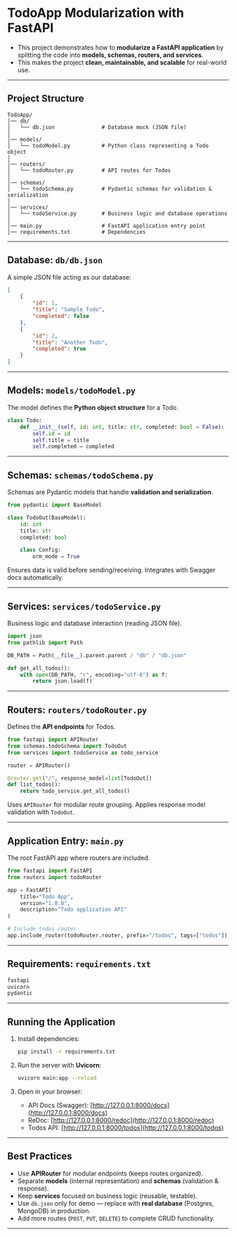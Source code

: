 # TodoApp Modularization with FastAPI

- This project demonstrates how to **modularize a FastAPI application** by splitting the code into **models, schemas, routers, and services**.
- This makes the project **clean, maintainable, and scalable** for real-world use.

---

## Project Structure

```
TodoApp/
│── db/
│   └── db.json               # Database mock (JSON file)
│
│── models/
│   └── todoModel.py          # Python class representing a Todo object
│
│── routers/
│   └── todoRouter.py         # API routes for Todos
│
│── schemas/
│   └── todoSchema.py         # Pydantic schemas for validation & serialization
│
│── services/
│   └── todoService.py        # Business logic and database operations
│
│── main.py                   # FastAPI application entry point
│── requirements.txt          # Dependencies
```

---

## Database: `db/db.json`

A simple JSON file acting as our database:

```json
[
    {
        "id": 1,
        "title": "Sample Todo",
        "completed": false
    },
    {
        "id": 2,
        "title": "Another Todo",
        "completed": true
    }
]
```

---

## Models: `models/todoModel.py`

The model defines the **Python object structure** for a Todo.

```python
class Todo:
    def __init__(self, id: int, title: str, completed: bool = False):
        self.id = id
        self.title = title
        self.completed = completed
```

---

## Schemas: `schemas/todoSchema.py`

Schemas are Pydantic models that handle **validation and serialization**.

```python
from pydantic import BaseModel

class TodoOut(BaseModel):
    id: int
    title: str
    completed: bool

    class Config:
        orm_mode = True
```

Ensures data is valid before sending/receiving.
Integrates with Swagger docs automatically.

---

## Services: `services/todoService.py`

Business logic and database interaction (reading JSON file).

```python
import json
from pathlib import Path

DB_PATH = Path(__file__).parent.parent / "db" / "db.json"

def get_all_todos():
    with open(DB_PATH, "r", encoding="utf-8") as f:
        return json.load(f)
```

---

## Routers: `routers/todoRouter.py`

Defines the **API endpoints** for Todos.

```python
from fastapi import APIRouter
from schemas.todoSchema import TodoOut
from services import todoService as todo_service

router = APIRouter()

@router.get("/", response_model=list[TodoOut])
def list_todos():
    return todo_service.get_all_todos()
```

Uses `APIRouter` for modular route grouping.
Applies response model validation with `TodoOut`.

---

## Application Entry: `main.py`

The root FastAPI app where routers are included.

```python
from fastapi import FastAPI
from routers import todoRouter

app = FastAPI(
    title="Todo App",
    version="1.0.0",
    description="Todo application API"
)

# Include todos router
app.include_router(todoRouter.router, prefix="/todos", tags=["todos"])
```

---

## Requirements: `requirements.txt`

```txt
fastapi
uvicorn
pydantic
```

---

## Running the Application

1. Install dependencies:

   ```bash
   pip install -r requirements.txt
   ```

2. Run the server with **Uvicorn**:

   ```bash
   uvicorn main:app --reload
   ```

3. Open in your browser:

   * API Docs (Swagger): [http://127.0.0.1:8000/docs](http://127.0.0.1:8000/docs)
   * ReDoc: [http://127.0.0.1:8000/redoc](http://127.0.0.1:8000/redoc)
   * Todos API: [http://127.0.0.1:8000/todos](http://127.0.0.1:8000/todos)

---

##  Best Practices

* Use **APIRouter** for modular endpoints (keeps routes organized).
* Separate **models** (internal representation) and **schemas** (validation & response).
* Keep **services** focused on business logic (reusable, testable).
* Use `db.json` only for demo — replace with **real database** (Postgres, MongoDB) in production.
* Add more routes (`POST`, `PUT`, `DELETE`) to complete CRUD functionality.

---
